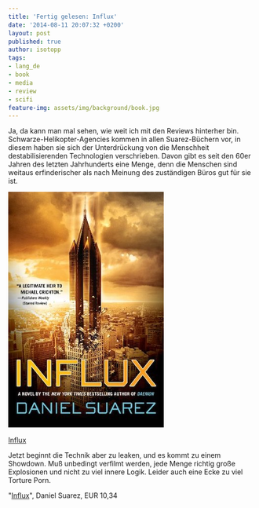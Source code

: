 ```yaml
---
title: 'Fertig gelesen: Influx'
date: '2014-08-11 20:07:32 +0200'
layout: post
published: true
author: isotopp
tags:
- lang_de
- book
- media
- review
- scifi
feature-img: assets/img/background/book.jpg
---
```

Ja, da kann man mal sehen, wie weit ich mit den Reviews hinterher bin. Schwarze-Helikopter-Agencies kommen in allen Suarez-Büchern vor, in diesem haben sie sich der Unterdrückung von die Menschheit destabilisierenden Technologien verschrieben. Davon gibt es seit den 60er Jahren des letzten Jahrhunderts eine Menge, denn die Menschen sind weitaus erfinderischer als nach Meinung des zuständigen Büros gut für sie ist.

[![](/uploads/2014/08/influx.jpg)](https://www.amazon.de/Influx-Daniel-Suarez-ebook/dp/B00DMCPOBI)

[Influx](https://www.amazon.de/Influx-Daniel-Suarez-ebook/dp/B00DMCPOBI)

Jetzt beginnt die Technik aber zu leaken, und es kommt zu einem Showdown. Muß unbedingt verfilmt werden, jede Menge richtig große Explosionen und nicht zu viel innere Logik. Leider auch eine Ecke zu viel Torture Porn.

"[Influx](https://www.amazon.de/Influx-Daniel-Suarez-ebook/dp/B00DMCPOBI)", Daniel Suarez, EUR 10,34
